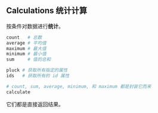 ## Calculations 统计计算

按条件对数据进行**统计**。

```ruby
count   # 总数
average # 平均值
maximum # 最大值
minimum # 最小值
sum     # 值的总和

pluck # 获取所有指定的属性
ids   # 获取所有的 id 属性

# count, sum, average, minimum, 和 maximum 都是封装它而来
calculate
```

它们都是直接返回结果。


